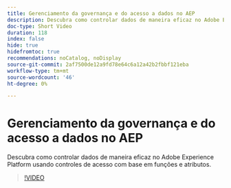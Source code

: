 ```yaml
---
title: Gerenciamento da governança e do acesso a dados no AEP
description: Descubra como controlar dados de maneira eficaz no Adobe Experience Platform usando controles de acesso com base em funções e atributos.
doc-type: Short Video
duration: 118
index: false
hide: true
hidefromtoc: true
recommendations: noCatalog, noDisplay
source-git-commit: 2af7500de12a9fd78e64c6a12a42b2fbbf121eba
workflow-type: tm+mt
source-wordcount: '46'
ht-degree: 0%

---
```



# Gerenciamento da governança e do acesso a dados no AEP

Descubra como controlar dados de maneira eficaz no Adobe Experience Platform usando controles de acesso com base em funções e atributos.

<!-- 62_S601_3442532_118_managing-data-governance-and-access-in-aep -->
>[!VIDEO](https://video.tv.adobe.com/v/3458316/?learn=on&enablevpops=true)

